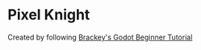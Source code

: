 # Pixel Knight

Created by following [Brackey's Godot Beginner Tutorial](https://www.youtube.com/watch?v=LOhfqjmasi0)
